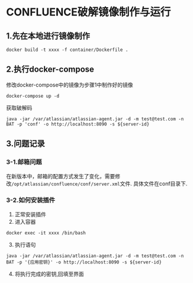 # CONFLUENCE破解镜像制作与运行

## 1.先在本地进行镜像制作

```shell
docker build -t xxxx -f container/Dockerfile .
```

## 2.执行docker-compose

修改docker-compose中的镜像为步骤1中制作好的镜像

```shell
docker-compose up -d
```

获取破解码

```shell
java -jar /var/atlassian/atlassian-agent.jar -d -m test@test.com -n BAT -p 'conf' -o http://localhost:8090 -s ${server-id}
```

## 3.问题记录

### 3-1.邮箱问题

在新版本中，邮箱的配置方式发生了变化，需要修改`/opt/atlassian/confluence/conf/server.xml`文件. 具体文件在conf目录下.

### 3-2.如何安装插件

1. 正常安装插件
2. 进入容器
```shell
docker exec -it xxxx /bin/bash
```
3. 执行语句
```shell
java -jar /var/atlassian/atlassian-agent.jar -d -m test@test.com -n BAT -p '{应用密钥}' -o http://localhost:8090 -s ${server-id}
```
4. 将执行完成的密钥,回填至界面